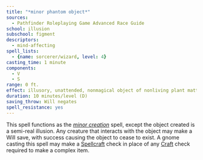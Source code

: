 ```yaml
---
title: "*minor phantom object*"
sources:
  - Pathfinder Roleplaying Game Advanced Race Guide
school: illusion
subschool: figment
descriptors:
  - mind-affecting
spell_lists:
  - {name: sorcerer/wizard, level: 4}
casting_time: 1 minute
components:
  - V
  - S
range: 0 ft.
effect: illusory, unattended, nonmagical object of nonliving plant matter, up to 1 cu. ft./level
duration: 10 minutes/level (D)
saving_throw: Will negates
spell_resistance: yes
---
```


This spell functions as the [*minor creation*](/spells/minor-creation/) spell, except the object created is a semi-real illusion. Any creature that interacts with the object may make a Will save, with success causing the object to cease to exist. A gnome casting this spell may make a [Spellcraft](/skills/spellcraft/) check in place of any [Craft](/skills/craft/) check required to make a complex item.

